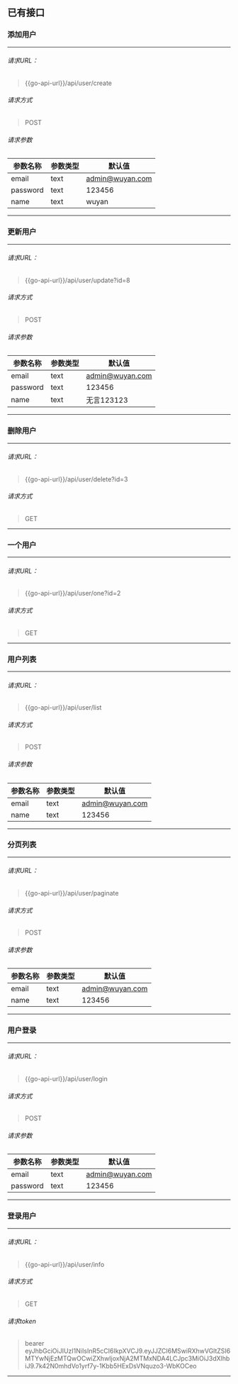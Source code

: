 
## 已有接口

### 添加用户

---
###### 请求URL：
> {{go-api-url}}/api/user/create
###### 请求方式
> POST
###### 请求参数
|参数名称|参数类型|默认值|
|-|-|-|
|email|text|admin@wuyan.com|
|password|text|123456|
|name|text|wuyan|
---
### 更新用户

---
###### 请求URL：
> {{go-api-url}}/api/user/update?id=8
###### 请求方式
> POST
###### 请求参数
|参数名称|参数类型|默认值|
|-|-|-|
|email|text|admin@wuyan.com|
|password|text|123456|
|name|text|无言123123|
---
### 删除用户

---
###### 请求URL：
> {{go-api-url}}/api/user/delete?id=3
###### 请求方式
> GET
---
### 一个用户

---
###### 请求URL：
> {{go-api-url}}/api/user/one?id=2
###### 请求方式
> GET
---
### 用户列表

---
###### 请求URL：
> {{go-api-url}}/api/user/list
###### 请求方式
> POST
###### 请求参数
|参数名称|参数类型|默认值|
|-|-|-|
|email|text|admin@wuyan.com|
|name|text|123456|
---
### 分页列表

---
###### 请求URL：
> {{go-api-url}}/api/user/paginate
###### 请求方式
> POST
###### 请求参数
|参数名称|参数类型|默认值|
|-|-|-|
|email|text|admin@wuyan.com|
|name|text|123456|
---
### 用户登录

---
###### 请求URL：
> {{go-api-url}}/api/user/login
###### 请求方式
> POST
###### 请求参数
|参数名称|参数类型|默认值|
|-|-|-|
|email|text|admin@wuyan.com|
|password|text|123456|
---
### 登录用户

---
###### 请求URL：
> {{go-api-url}}/api/user/info
###### 请求方式
> GET
###### 请求token
> bearer eyJhbGciOiJIUzI1NiIsInR5cCI6IkpXVCJ9.eyJJZCI6MSwiRXhwVGltZSI6MTYwNjEzMTQwOCwiZXhwIjoxNjA2MTMxNDA4LCJpc3MiOiJ3dXlhbiJ9.7k42N0mhdVo1yrf7y-1Kbb5HExDsVNquzo3-WbKOCeo
---